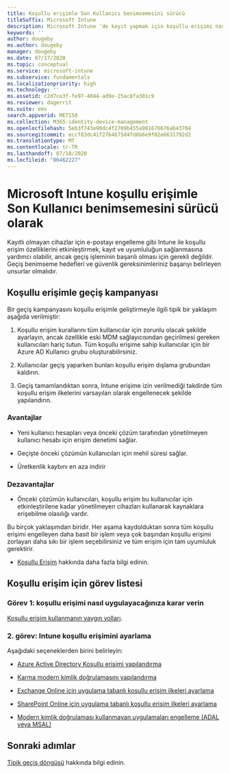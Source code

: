 ```yaml
---
title: Koşullu erişimle Son Kullanıcı benimsemesini sürücü
titleSuffix: Microsoft Intune
description: Microsoft Intune 'de kayıt yapmak için koşullu erişimi nasıl kullanacağınızı öğrenin.
keywords: ''
author: dougeby
ms.author: dougeby
manager: dougeby
ms.date: 07/17/2020
ms.topic: conceptual
ms.service: microsoft-intune
ms.subservice: fundamentals
ms.localizationpriority: high
ms.technology: ''
ms.assetid: c2d7ce3f-fe97-4044-ad9e-25ac8fa301c9
ms.reviewer: dagerrit
ms.suite: ems
search.appverid: MET150
ms.collection: M365-identity-device-management
ms.openlocfilehash: 5eb3f743e90dc4f2769b455a981676676ab43704
ms.sourcegitcommit: eccf83dc41f2764675d4fd6b6e9f02e6631792d2
ms.translationtype: MT
ms.contentlocale: tr-TR
ms.lasthandoff: 07/18/2020
ms.locfileid: "86462227"
---
```

# <a name="drive-end-user-adoption-with-conditional-access-in-microsoft-intune"></a>Microsoft Intune koşullu erişimle Son Kullanıcı benimsemesini sürücü olarak

Kayıtlı olmayan cihazlar için e-postayı engelleme gibi Intune ile koşullu erişim özelliklerini etkinleştirmek, kayıt ve uyumluluğun sağlanmasına yardımcı olabilir, ancak geçiş işleminin başarılı olması için gerekli değildir. Geçiş benimseme hedefleri ve güvenlik gereksinimleriniz başarıyı belirleyen unsurlar olmalıdır.

## <a name="migration-campaign-with-conditional-access"></a>Koşullu erişimle geçiş kampanyası

Bir geçiş kampanyasını koşullu erişimle geliştirmeyle ilgili tipik bir yaklaşım aşağıda verilmiştir:

1. Koşullu erişim kurallarını tüm kullanıcılar için zorunlu olacak şekilde ayarlayın, ancak özellikle eski MDM sağlayıcısından geçirilmesi gereken kullanıcıları hariç tutun. Tüm koşullu erişime sahip kullanıcılar için bir Azure AD Kullanıcı grubu oluşturabilirsiniz.

2. Kullanıcılar geçiş yaparken bunları koşullu erişim dışlama grubundan kaldırın.

3. Geçiş tamamlandıktan sonra, Intune erişime izin verilmediği takdirde tüm koşullu erişim ilkelerini varsayılan olarak engellenecek şekilde yapılandırın.

### <a name="advantages"></a>Avantajlar

- Yeni kullanıcı hesapları veya önceki çözüm tarafından yönetilmeyen kullanıcı hesabı için erişim denetimi sağlar.

- Geçişte önceki çözümün kullanıcıları için mehil süresi sağlar.

- Üretkenlik kaybını en aza indirir

### <a name="disadvantages"></a>Dezavantajlar

- Önceki çözümün kullanıcıları, koşullu erişim bu kullanıcılar için etkinleştirilene kadar yönetilmeyen cihazları kullanarak kaynaklara erişebilme olasılığı vardır.


Bu birçok yaklaşımdan biridir. Her aşama kaydolduktan sonra tüm koşullu erişimi engelleyen daha basit bir işlem veya çok başından koşullu erişimi zorlayan daha sıkı bir işlem seçebilirsiniz ve tüm erişim için tam uyumluluk gerektirir.

- [Koşullu Erişim](../protect/conditional-access.md) hakkında daha fazla bilgi edinin.

## <a name="task-list-for-conditional-access"></a>Koşullu erişim için görev listesi

### <a name="task-1-decide-how-you-are-going-to-implement-conditional-access"></a>Görev 1: koşullu erişimi nasıl uygulayacağınıza karar verin

[Koşullu erişim kullanmanın yaygın yolları](../protect/conditional-access-intune-common-ways-use.md).

### <a name="task-2-set-up-intune-conditional-access"></a>2. görev: Intune koşullu erişimini ayarlama

Aşağıdaki seçeneklerden birini belirleyin:

- [Azure Active Directory Koşullu erişimi yapılandırma](https://docs.microsoft.com/azure/active-directory/active-directory-conditional-access-azure-portal)

- [Karma modern kimlik doğrulamasını yapılandırma](https://docs.microsoft.com/office365/enterprise/hybrid-modern-auth-overview)

- [Exchange Online için uygulama tabanlı koşullu erişim ilkeleri ayarlama](../protect/app-based-conditional-access-intune-create.md)

- [SharePoint Online için uygulama tabanlı koşullu erişim ilkeleri ayarlama](../protect/app-based-conditional-access-intune-create.md)

- [Modern kimlik doğrulaması kullanmayan uygulamaları engelleme (ADAL veya MSAL)](../protect/app-modern-authentication-block.md) 

## <a name="next-steps"></a>Sonraki adımlar

[Tipik geçiş döngüsü](migration-guide-cycle.md) hakkında bilgi edinin.
